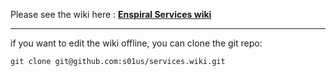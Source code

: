 Please see the wiki here : [**Enspiral Services wiki**](../../wiki)

---


if you want to edit the wiki offline, you can clone the git repo:

```
git clone git@github.com:s01us/services.wiki.git
```
